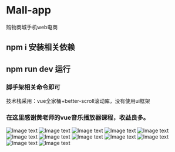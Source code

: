 # Mall-app
购物商城手机web电商
## npm i 安装相关依赖
## npm run dev 运行
### 脚手架相关命令即可
技术栈采用：vue全家桶+better-scroll滚动库，没有使用ui框架
### 在这里感谢黄老师的vue音乐播放器课程，收益良多。

![Image text](https://github.com/huxiaocheng/img/blob/master/home.jpg)
![Image text](https://github.com/huxiaocheng/img/blob/master/order.jpg)
![Image text](https://github.com/huxiaocheng/img/blob/master/shopcart.jpg)
![Image text](https://github.com/huxiaocheng/img/blob/master/mycenter.jpg)
![Image text](https://github.com/huxiaocheng/img/blob/master/list.jpg)
![Image text](https://github.com/huxiaocheng/img/blob/master/detail.jpg)
![Image text](https://github.com/huxiaocheng/img/blob/master/settlement.jpg)
![Image text](https://github.com/huxiaocheng/img/blob/master/address.jpg)
![Image text](https://github.com/huxiaocheng/img/blob/master/pay.jpg)
![Image text](https://github.com/huxiaocheng/img/blob/master/login.jpg)
![Image text](https://github.com/huxiaocheng/img/blob/master/register.jpg)
![Image text](https://github.com/huxiaocheng/img/blob/master/findpwd.jpg)
